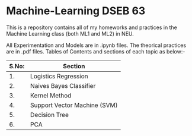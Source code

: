 # Machine-Learning DSEB 63

This is a repository contains all of my homeworks and practices in the Machine Learning class (both ML1 and ML2) in NEU.


All Experimentation and Models are in .ipynb files. The theorical practices are in .pdf files. Tables of Contents and sections of each topic as below:-


| S.No: | Section  |
| ----  | --------- | 
| 1.    | Logistics Regression| 
| 2.    | Naives Bayes Classifier| 
| 3.    | Kernel Method| 
| 4.    | Support Vector Machine (SVM)| 
| 5.    | Decision Tree|  
| 6.    | PCA|    


